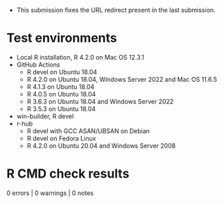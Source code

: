 * This submission fixes the URL redirect present in the last submission.

# Test environments
* Local R installation, R 4.2.0 on Mac OS 12.3.1
* GitHub Actions
    * R devel on Ubuntu 18.04
    * R 4.2.0 on Ubuntu 18.04, Windows Server 2022 and Mac OS 11.6.5
    * R 4.1.3 on Ubuntu 18.04
    * R 4.0.5 on Ubuntu 18.04
    * R 3.6.3 on Ubuntu 18.04 and Windows Server 2022
    * R 3.5.3 on Ubuntu 18.04
* win-builder, R devel
* r-hub
    * R devel with GCC ASAN/UBSAN on Debian
    * R devel on Fedora Linux
    * R 4.2.0 on Ubuntu 20.04 and Windows Server 2008

# R CMD check results

0 errors | 0 warnings | 0 notes
